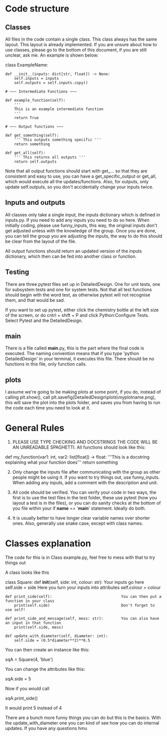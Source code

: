 # Code structure

## Classes

All files in the code contain a single class. This class always has the same layout. This layout is already implemented. If you are unsure about how to use classes, please go to the bottom of this document, if you are still unclear, ask me. An example is shown below:

class ExampleName:

    def __init__(inputs: dict[str, float]) -> None:
        self.inputs = inputs
        self.outputs = self.inputs.copy()

    # ~~~ Intermediate Functions ~~~

    def example_function(self):
        '''
        This is an example intermediate function
        '''
        return True

    # ~~~ Output functions ~~~ 

    def get_something(self):
        ''' This outputs something specific '''
        return something

    def get_all(self):
        ''' This returns all outputs '''
        return self.outputs

Note that all output functions should start with get_... so that they are consistent and easy to use, you can have a get_specific_output or get_all, which would execute all the updates/functions. Also, for outputs, only update self.outputs, so you don't accidentally change your inputs twice. 

## Inputs and outputs

All classes only take a single input, the inputs dictionary which is defined in inputs.py. If you need to add any inputs you need to do so here. When initially coding, please use funny_inputs, this way, the original inputs don't get adjusted unless with the knowledge of the group. Once you are done, you can tell the group you are adjusting the inputs, the way to do this should be clear from the layout of the file. 

All output functions should return an updated version of the inputs dictionary, which then can be fed into another class or function. 

## Testing
There are three pytest files set up in DetailedDesign. One for unit tests, one for subsystem tests and one for system tests. Not that all test functions should begin with the word test, as otherwise pytest will not recognise them, and that would be sad.

If you want to set up pytest, either click the chemistry bottle at the left size of the screen, or do cntrl + shift + P and click Python:Configure Tests. Select Pytest and the DetailedDesign.

## __main__
There is a file called __main__.py, this is the part where the final code is executed. The naming convention means that if you type 'python DetailedDesign' in your terminal, it executes this file. There should be no functions in this file, only function calls.

## plots
I assume we're going to be making plots at some point, if you do, instead of calling plt.show(), call plt.savefig(DetailedDesign\plots\myplotname.png), this will save the plot into the plots folder, and saves you from having to run the code each time you need to look at it.

# General Rules

1. PLEASE USE TYPE CHECKING AND DOCSTRINGS THE CODE WILL BE AN UNREADABLE SPAGHETTI. All functions should look like this:

def my_function(var1: int, var2: list[float]) -> float:
    '''This is a docstring explaining what your function does'''
    return something

2. Only change the inputs file after communicating with the group as other people might be using it. If you want to try things out, use funny_inputs. When adding any inputs, add a comment with the description and unit. 

3. All code should be verified. You can verify your code in two ways, the first is to use the test files in the test folder, these use pytest (how you layout a test is in the files), or you can do sanity checks at the bottom of you file within your if __name__ == '__main__' statement. Ideally do both. 

4. It is usually better to have longer clear variable names over shorter ones. Also, generally use snake case, except with class names. 

# Classes explanation

The code for this is in Class example.py, feel free to mess with that to try things out

A class looks like this

class Square:
    def __init__(self, side: int, colour: str):         Your inputs go here
        self.side = side                                Here you turn your inputs into attributes
        self.colour = colour

    def print_side(self):                               You can then put a function in your class
        print(self.side)                                Don't forget to use self!

    def print_side_and_message(self, mess: str):        You can also have an input in that function
        print(self.side, mess)

    def update_with_diameter(self, diameter: int):
        self.side = (0.5*diameter**2)**0.5

You can then create an instance like this:

sqA = Square(4, 'blue')

You can change the attributes like this:

sqA.side = 5

Now if you would call

sqA.print_side()

It would print 5 instead of 4

There are a bunch more funny things you can do but this is the basics. With the update_with_diameter one you can kind of see how you can do internal updates. If you have any questions hmu






